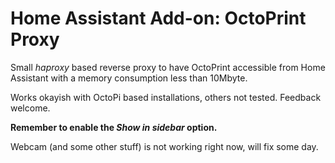 # Home Assistant Add-on: OctoPrint Proxy

Small _haproxy_ based reverse proxy to have OctoPrint accessible from Home Assistant with a memory consumption less than 10Mbyte.

Works okayish with OctoPi based installations, others not tested. Feedback welcome.

**Remember to enable the _Show in sidebar_ option.**

Webcam (and some other stuff) is not working right now, will fix some day.
